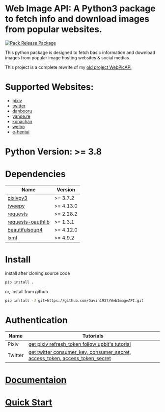 
# Web Image API: A Python3 package to fetch info and download images from popular websites.

[![Pack Release Package](https://github.com/Gavin1937/WebImageAPI/actions/workflows/pack-release-package.yml/badge.svg)](https://github.com/Gavin1937/WebImageAPI/actions/workflows/pack-release-package.yml)

This python package is designed to fetch basic information and download images from popular image hosting websites & social medias.

This project is a complete rewrite of my [old project WebPicAPI](https://github.com/Gavin1937/WebPicAPI)


# Supported Websites:

* [pixiv](https://www.pixiv.net/)
* [twitter](https://twitter.com/)
* [danbooru](https://danbooru.donmai.us/)
* [yande.re](https://yande.re/)
* [konachan](https://konachan.com/)
* [weibo](https://m.weibo.cn/)
* [e-hentai](https://e-hentai.org/)


# Python Version: >= 3.8


# Dependencies

| Name                                                             | Version   |
|------------------------------------------------------------------|-----------|
| [pixivpy3](https://pypi.org/project/PixivPy/)                    | >= 3.7.2  |
| [tweepy](https://pypi.org/project/tweepy/)                       | >= 4.13.0 |
| [requests](https://pypi.org/project/requests/)                   | >= 2.28.2 |
| [requests-oauthlib](https://pypi.org/project/requests-oauthlib/) | >= 1.3.1  |
| [beautifulsoup4](https://pypi.org/project/beautifulsoup4/)       | >= 4.12.0 |
| [lxml](https://pypi.org/project/lxml/)                           | >= 4.9.2  |


# Install

install after cloning source code

```sh
pip install .
```

or, install from github

```sh
pip install -U git+https://github.com/Gavin1937/WebImageAPI.git
```

# Authentication

| Name    | Tutorials                                                                                                         |
|---------|-------------------------------------------------------------------------------------------------------------------|
| Pixiv   | [get pixiv refresh_token follow upbit's tutorial](https://gist.github.com/upbit/6edda27cb1644e94183291109b8a5fde) |
| Twitter | [get twitter consumer_key, consumer_secret, access_token, access_token_secret](https://developer.twitter.com/en/docs/twitter-api/getting-started/getting-access-to-the-twitter-api)  |


# [Documentaion](./doc/index.md)

# [Quick Start](./demo/quick_start.py)

